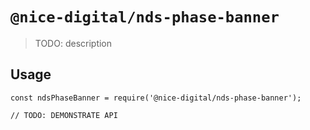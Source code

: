 # `@nice-digital/nds-phase-banner`

> TODO: description

## Usage

```
const ndsPhaseBanner = require('@nice-digital/nds-phase-banner');

// TODO: DEMONSTRATE API
```
